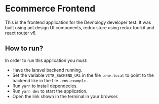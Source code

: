 # Ecommerce Frontend

This is the frontend application for the Devnology developer test.
It was built using ant.design UI components, redux store using redux toolkit and react router v6.

## How to run?

In order to run this application you must:

- Have the laravel backend running.
- Set the variable `VITE_BACKEND_URL` in the file `.env.local` to point to the backend like in the file `.env.example` .
- Run `yarn` to install dependecies.
- Run `yarn dev` to start the application.
- Open the link shown in the terminal in your browser.
